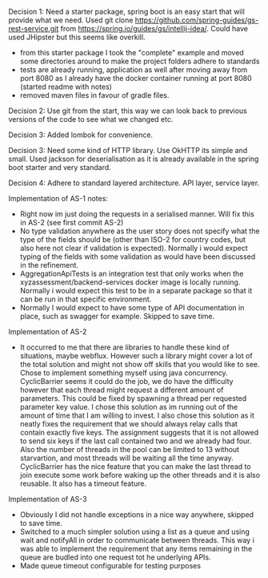 Decision 1: Need a starter package, spring boot is an easy start that will provide what we need. Used git clone https://github.com/spring-guides/gs-rest-service.git from https://spring.io/guides/gs/intellij-idea/. Could have used JHipster but this seems like overkill.
- from this starter package I took the "complete" example and moved some directories around to make the project folders adhere to standards
- tests are already running, application as well after moving away from port 8080 as I already have the docker container running at port 8080 (started readme with notes)
- removed maven files in favour of gradle files.

Decision 2: Use git from the start, this way we can look back to previous versions of the code to see what we changed etc.

Decision 3: Added lombok for convenience.

Decision 3: Need some kind of HTTP library. Use OkHTTP its simple and small. Used jackson for deserialisation as it is already available in the spring boot starter and very standard.

Decision 4: Adhere to standard layered architecture. API layer, service layer.

Implementation of AS-1
notes:
- Right now im just doing the requests in a serialised manner. Will fix this in AS-2 (see first commit AS-2)
- No type validation anywhere as the user story does not specify what the type of the fields should be (other than ISO-2 for country codes, but also here not clear if validation is expected). Normally i would expect typing of the fields with some validation as would have been discussed in the refinement.
- AggregationApiTests is an integration test that only works when the xyzassessment/backend-services docker image is locally running. Normally i would expect this test to be in a separate package so that it can be run in that specific environment.
- Normally I would expect to have some type of API documentation in place, such as swagger for example. Skipped to save time.

Implementation of AS-2
- It occurred to me that there are libraries to handle these kind of situations, maybe webflux. However such a library might cover a lot of the total solution and might not show off skills that you would like to see.
  Chose to implement something myself using java concurrency. CyclicBarrier seems it could do the job, we do have the difficulty however that each thread might request a different
  amount of parameters. This could be fixed by spawning a thread per requested parameter key value. I chose this solution as im running out of the amount of time that I am willing to invest.
  I also chose this solution as it neatly fixes the requirement that we should always relay calls that contain exactly five keys. The assignment suggests that it is not allowed
  to send six keys if the last call contained two and we already had four. Also the number of threads in the pool can be limited to 13 without starvartion, and most threads will be waiting all the time anyway.
  CyclicBarrier has the nice feature that you can make the last thread to join execute some work before waking up the other threads and it is also reusable. It also has a timeout feature.

Implementation of AS-3
- Obviously I did not handle exceptions in a nice way anywhere, skipped to save time. 
- Switched to a much simpler solution using a list as a queue and using wait and notifyAll in order to communicate between threads. This way i was able to implement the requirement that any items remaining in the queue are budled into one request tot he underlying APIs.
- Made queue timeout configurable for testing purposes
